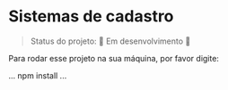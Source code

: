 # Sistemas de cadastro

> Status do projeto: :construction: Em desenvolvimento :construction:

Para rodar esse projeto na sua máquina, por favor digite:
 
 ...
 npm install
 ...
